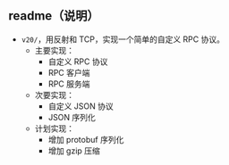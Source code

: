 ## readme（说明）

- `v20/`，用反射和 TCP，实现一个简单的自定义 RPC 协议。
  - 主要实现：
    - 自定义 RPC 协议 
    - RPC 客户端
    - RPC 服务端
  - 次要实现：
    - 自定义 JSON 协议
    - JSON 序列化
  - 计划实现：
    - 增加 protobuf 序列化
    - 增加 gzip 压缩
